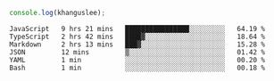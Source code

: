 ```js
console.log(khanguslee);
```

<!--START_SECTION:waka-->

```text
JavaScript   9 hrs 21 mins   ████████████████░░░░░░░░░   64.19 %
TypeScript   2 hrs 42 mins   ████▓░░░░░░░░░░░░░░░░░░░░   18.64 %
Markdown     2 hrs 13 mins   ███▓░░░░░░░░░░░░░░░░░░░░░   15.28 %
JSON         12 mins         ▒░░░░░░░░░░░░░░░░░░░░░░░░   01.42 %
YAML         1 min           ░░░░░░░░░░░░░░░░░░░░░░░░░   00.20 %
Bash         1 min           ░░░░░░░░░░░░░░░░░░░░░░░░░   00.18 %
```

<!--END_SECTION:waka-->

<!--
**khanguslee/khanguslee** is a ✨ _special_ ✨ repository because its `README.md` (this file) appears on your GitHub profile.

Here are some ideas to get you started:

- 🔭 I’m currently working on ...
- 🌱 I’m currently learning ...
- 👯 I’m looking to collaborate on ...
- 🤔 I’m looking for help with ...
- 💬 Ask me about ...
- 📫 How to reach me: ...
- 😄 Pronouns: ...
- ⚡ Fun fact: ...
-->
